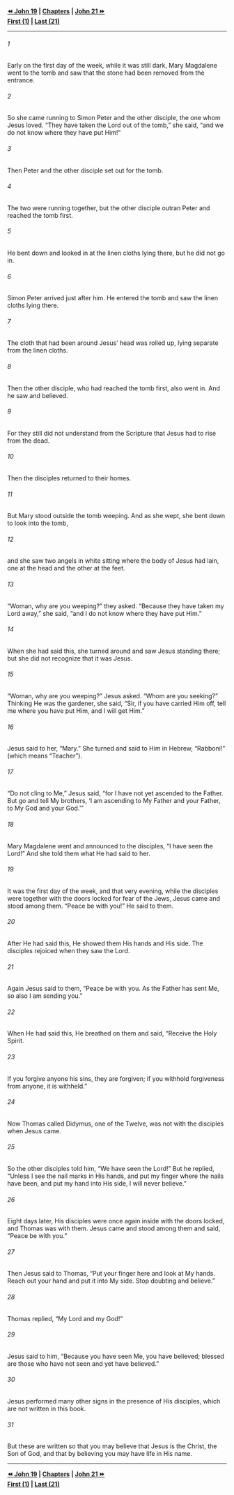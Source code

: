   
**[⏪ John 19](./John%2019.md) | [Chapters](./_index.md) | [John 21 ⏩](./John%2021.md)**  
**[First (1)](./John%201.md) | [Last (21)](./John%2021.md)**  
  
---  
  
###### 1  
Early on the first day of the week, while it was still dark, Mary Magdalene went to the tomb and saw that the stone had been removed from the entrance.  
  
###### 2  
So she came running to Simon Peter and the other disciple, the one whom Jesus loved. “They have taken the Lord out of the tomb,” she said, “and we do not know where they have put Him!”  
  
###### 3  
Then Peter and the other disciple set out for the tomb.  
  
###### 4  
The two were running together, but the other disciple outran Peter and reached the tomb first.  
  
###### 5  
He bent down and looked in at the linen cloths lying there, but he did not go in.  
  
###### 6  
Simon Peter arrived just after him. He entered the tomb and saw the linen cloths lying there.  
  
###### 7  
The cloth that had been around Jesus’ head was rolled up, lying separate from the linen cloths.  
  
###### 8  
Then the other disciple, who had reached the tomb first, also went in. And he saw and believed.  
  
###### 9  
For they still did not understand from the Scripture that Jesus had to rise from the dead.  
  
###### 10  
Then the disciples returned to their homes.  
  
###### 11  
But Mary stood outside the tomb weeping. And as she wept, she bent down to look into the tomb,  
  
###### 12  
and she saw two angels in white sitting where the body of Jesus had lain, one at the head and the other at the feet.  
  
###### 13  
“Woman, why are you weeping?” they asked. “Because they have taken my Lord away,” she said, “and I do not know where they have put Him.”  
  
###### 14  
When she had said this, she turned around and saw Jesus standing there; but she did not recognize that it was Jesus.  
  
###### 15  
“Woman, why are you weeping?” Jesus asked. “Whom are you seeking?” Thinking He was the gardener, she said, “Sir, if you have carried Him off, tell me where you have put Him, and I will get Him.”  
  
###### 16  
Jesus said to her, “Mary.” She turned and said to Him in Hebrew, “Rabboni!” (which means “Teacher”).  
  
###### 17  
“Do not cling to Me,” Jesus said, “for I have not yet ascended to the Father. But go and tell My brothers, ‘I am ascending to My Father and your Father, to My God and your God.’”  
  
###### 18  
Mary Magdalene went and announced to the disciples, “I have seen the Lord!” And she told them what He had said to her.  
  
###### 19  
It was the first day of the week, and that very evening, while the disciples were together with the doors locked for fear of the Jews, Jesus came and stood among them. “Peace be with you!” He said to them.  
  
###### 20  
After He had said this, He showed them His hands and His side. The disciples rejoiced when they saw the Lord.  
  
###### 21  
Again Jesus said to them, “Peace be with you. As the Father has sent Me, so also I am sending you.”  
  
###### 22  
When He had said this, He breathed on them and said, “Receive the Holy Spirit.  
  
###### 23  
If you forgive anyone his sins, they are forgiven; if you withhold forgiveness from anyone, it is withheld.”  
  
###### 24  
Now Thomas called Didymus, one of the Twelve, was not with the disciples when Jesus came.  
  
###### 25  
So the other disciples told him, “We have seen the Lord!” But he replied, “Unless I see the nail marks in His hands, and put my finger where the nails have been, and put my hand into His side, I will never believe.”  
  
###### 26  
Eight days later, His disciples were once again inside with the doors locked, and Thomas was with them. Jesus came and stood among them and said, “Peace be with you.”  
  
###### 27  
Then Jesus said to Thomas, “Put your finger here and look at My hands. Reach out your hand and put it into My side. Stop doubting and believe.”  
  
###### 28  
Thomas replied, “My Lord and my God!”  
  
###### 29  
Jesus said to him, “Because you have seen Me, you have believed; blessed are those who have not seen and yet have believed.”  
  
###### 30  
Jesus performed many other signs in the presence of His disciples, which are not written in this book.  
  
###### 31  
But these are written so that you may believe that Jesus is the Christ, the Son of God, and that by believing you may have life in His name.  
  
  
---  
  
**[⏪ John 19](./John%2019.md) | [Chapters](./_index.md) | [John 21 ⏩](./John%2021.md)**  
**[First (1)](./John%201.md) | [Last (21)](./John%2021.md)**  
  
